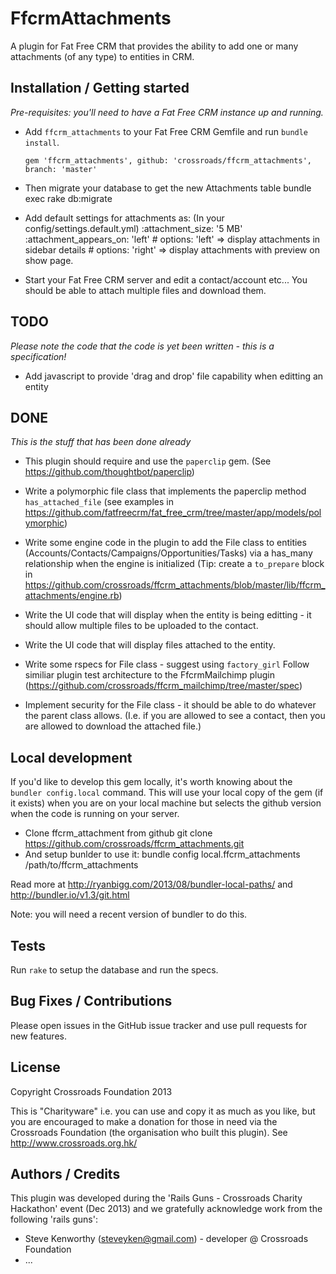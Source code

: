 # FfcrmAttachments

A plugin for Fat Free CRM that provides the ability to add one or many attachments (of any type) to entities in CRM.
## Installation / Getting started

_Pre-requisites: you'll need to have a Fat Free CRM instance up and running._

* Add ```ffcrm_attachments``` to your Fat Free CRM Gemfile and run ```bundle install```.

      gem 'ffcrm_attachments', github: 'crossroads/ffcrm_attachments', branch: 'master'

* Then migrate your database to get the new Attachments table
      bundle exec rake db:migrate

* Add default settings for attachments as: (In your config/settings.default.yml)
      :attachment_size: '5 MB'
      :attachment_appears_on: 'left'
      # options: 'left' => display attachments in sidebar details
      # options: 'right' => display attachments with preview on show page.

* Start your Fat Free CRM server and edit a contact/account etc... You should be able to attach multiple files and download them.

## TODO

*Please note the code that the code is yet been written - this is a specification!*

* Add javascript to provide 'drag and drop' file capability when editting an entity

## DONE

*This is the stuff that has been done already*

* This plugin should require and use the ```paperclip``` gem. (See https://github.com/thoughtbot/paperclip)

* Write a polymorphic file class that implements the paperclip method ```has_attached_file``` (see examples in https://github.com/fatfreecrm/fat_free_crm/tree/master/app/models/polymorphic)

* Write some engine code in the plugin to add the File class to entities (Accounts/Contacts/Campaigns/Opportunities/Tasks) via a has_many relationship when the engine is initialized (Tip: create a ```to_prepare``` block in https://github.com/crossroads/ffcrm_attachments/blob/master/lib/ffcrm_attachments/engine.rb)

* Write the UI code that will display when the entity is being editting - it should allow multiple files to be uploaded to the contact.

* Write the UI code that will display files attached to the entity.

* Write some rspecs for File class - suggest using ```factory_girl``` Follow similiar plugin test architecture to the FfcrmMailchimp plugin (https://github.com/crossroads/ffcrm_mailchimp/tree/master/spec)

* Implement security for the File class - it should be able to do whatever the parent class allows. (I.e. if you are allowed to see a contact, then you are allowed to download the attached file.)

## Local development

If you'd like to develop this gem locally, it's worth knowing about the ```bundler config.local``` command. This will use your local copy of the gem (if it exists) when you are on your local machine but selects the github version when the code is running on your server.

* Clone ffcrm_attachment from github
      git clone https://github.com/crossroads/ffcrm_attachments.git
* And setup bunlder to use it:
      bundle config local.ffcrm_attachments /path/to/ffcrm_attachments

Read more at http://ryanbigg.com/2013/08/bundler-local-paths/ and http://bundler.io/v1.3/git.html

Note: you will need a recent version of bundler to do this.

## Tests

Run ```rake``` to setup the database and run the specs.

## Bug Fixes / Contributions

Please open issues in the GitHub issue tracker and use pull requests for new features.

## License

Copyright Crossroads Foundation 2013

This is "Charityware" i.e. you can use and copy it as much as you like,
but you are encouraged to make a donation for those in need via the
Crossroads Foundation (the organisation who built this plugin). See http://www.crossroads.org.hk/

## Authors / Credits

This plugin was developed during the 'Rails Guns - Crossroads Charity Hackathon' event (Dec 2013) and we gratefully acknowledge work from the following 'rails guns':

* Steve Kenworthy (steveyken@gmail.com) - developer @ Crossroads Foundation
* ...
